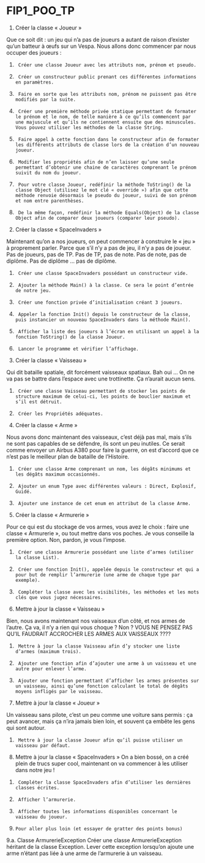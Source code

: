 # FIP1_POO_TP

1.    Créer la classe « Joueur »
    
Que ce soit dit : un jeu qui n’a pas de joueurs a autant de raison d’exister qu’un batteur à œufs sur un Vespa. Nous allons donc commencer par nous occuper des joueurs :

1)      Créer une classe Joueur avec les attributs nom, prénom et pseudo.
2)      Créer un constructeur public prenant ces différentes informations en paramètres.
3)      Faire en sorte que les attributs nom, prénom ne puissent pas être modifiés par la suite.
4)      Créer une première méthode privée statique permettant de formater le prénom et le nom, de telle manière à ce qu’ils commencent par une majuscule et qu’ils ne contiennent ensuite que des minuscules. Vous pouvez utiliser les méthodes de la classe String.
5)      Faire appel à cette fonction dans le constructeur afin de formater les différents attributs de classe lors de la création d’un nouveau joueur.
6)      Modifier les propriétés afin de n’en laisser qu’une seule permettant d’obtenir une chaine de caractères comprenant le prénom suivit du nom du joueur.
7)      Pour votre classe Joueur, redéfinir la méthode ToString() de la classe Object (utilisez le mot clé « override ») afin que cette méthode renvoie désormais le pseudo du joueur, suivi de son prénom et nom entre parenthèses.
8)      De la même façon, redéfinir la méthode Equals(Object) de la classe Object afin de comparer deux joueurs (comparer leur pseudo).

2.    Créer la classe « SpaceInvaders »

Maintenant qu’on a nos joueurs, on peut commencer à construire le « jeu » à proprement parler. Parce que s’il n’y a pas de jeu, il n’y a pas de joueur. Pas de joueurs, pas de TP. Pas de TP, pas de note. Pas de note, pas de diplôme. Pas de diplôme … pas de diplôme.

1)      Créer une classe SpaceInvaders possédant un constructeur vide.
2)      Ajouter la méthode Main() à la classe. Ce sera le point d’entrée de notre jeu.
3)      Créer une fonction privée d’initialisation créant 3 joueurs.
4)      Appeler la fonction Init() depuis le constructeur de la classe, puis instancier un nouveau SpaceInvaders dans la méthode Main().
5)      Afficher la liste des joueurs à l’écran en utilisant un appel à la fonction ToString() de la classe Joueur.
6)      Lancer le programme et vérifier l’affichage.

3.    Créer la classe « Vaisseau »

Qui dit bataille spatiale, dit forcément vaisseaux spatiaux. Bah oui … On ne va pas se battre dans l’espace avec une trottinette. Ça n’aurait aucun sens.

1)      Créer une classe Vaisseau permettant de stocker les points de structure maximum de celui-ci, les points de bouclier maximum et s’il est détruit.
2)      Créer les Propriétés adéquates.

4.    Créer la classe « Arme »


Nous avons donc maintenant des vaisseaux, c’est déjà pas mal, mais s’ils ne sont pas capables de se défendre, ils sont un peu inutiles. Ce serait comme envoyer un Airbus A380 pour faire la guerre, on est d’accord que ce n’est pas le meilleur plan de bataille de l’Histoire.
1)      Créer une classe Arme comprenant un nom, les dégâts minimums et les dégâts maximum occasionnés.
2)      Ajouter un enum Type avec différentes valeurs : Direct, Explosif, Guidé.
3)      Ajouter une instance de cet enum en attribut de la classe Arme.

5.    Créer la classe « Armurerie »

Pour ce qui est du stockage de vos armes, vous avez le choix : faire une classe « Armurerie », ou tout mettre dans vos poches. Je vous conseille la première option. Non, pardon, je vous l’impose.

1)      Créer une classe Armurerie possédant une liste d’armes (utiliser la classe List).
2)      Créer une fonction Init(), appelée depuis le constructeur et qui a pour but de remplir l’armurerie (une arme de chaque type par exemple).
3)      Compléter la classe avec les visibilités, les méthodes et les mots clés que vous jugez nécessaires.

6.    Mettre à jour la classe « Vaisseau »

Bien, nous avons maintenant nos vaisseaux d’un côté, et nos armes de l’autre.
Ça va, il n’y a rien qui vous choque ? Non ?
VOUS NE PENSEZ PAS QU’IL FAUDRAIT ACCROCHER LES ARMES AUX VAISSEAUX ????

1)      Mettre à jour la classe Vaisseau afin d’y stocker une liste d’armes (maximum trois).
2)      Ajouter une fonction afin d’ajouter une arme à un vaisseau et une autre pour enlever l’arme.
3)      Ajouter une fonction permettant d’afficher les armes présentes sur un vaisseau, ainsi qu’une fonction calculant le total de dégâts moyens infligés par le vaisseau.

7.    Mettre à jour la classe « Joueur »

Un vaisseau sans pilote, c’est un peu comme une voiture sans permis : ça peut avancer, mais ça n’ira jamais bien loin, et souvent ça embête les gens qui sont autour.

1)      Mettre à jour la classe Joueur afin qu’il puisse utiliser un vaisseau par défaut.

8.    Mettre à jour la classe « SpaceInvaders »
On a bien bossé, on a créé plein de trucs super cool, maintenant on va commencer à les utiliser dans notre jeu !

1)      Compléter la classe SpaceInvaders afin d’utiliser les dernières classes écrites.
2)      Afficher l’armurerie.
3)      Afficher toutes les informations disponibles concernant le vaisseau du joueur.

9.     Pour aller plus loin (et essayer de gratter des points bonus)
9.a.                    Classe ArmurerieException
Créer une classe ArmurerieException héritant de la classe Exception. Lever cette exception lorsqu’on ajoute une arme n’étant pas liée à une arme de l’armurerie à un vaisseau.

